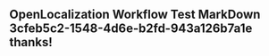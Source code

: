 <properties
ms.topic="hero-topic"
ms.test1="hero-topic"
ms.test2="test"/>

## OpenLocalization Workflow Test MarkDown 3cfeb5c2-1548-4d6e-b2fd-943a126b7a1e thanks!
